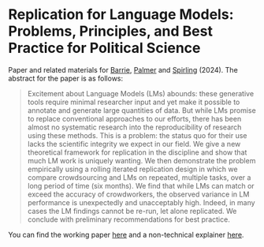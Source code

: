 # Replication for Language Models: Problems, Principles, and Best Practice for Political Science

Paper and related materials for [Barrie](https://www.cjbarrie.com/), [Palmer](https://lexipalmer13.github.io/) and [Spirling](https://arthurspirling.org/) (2024). The abstract for the paper is as follows:  

> Excitement about Language Models (LMs) abounds: these generative tools require minimal researcher input and yet make it possible to annotate and generate large quantities of data. But while LMs promise to replace conventional approaches to our efforts, there has been almost no systematic research into the reproducibility of research using these methods. This is a problem: the status quo for their use lacks the scientific integrity we expect in our field. We give a new theoretical framework for replication in the discipline and show that much LM work is uniquely wanting. We then demonstrate the problem empirically using a rolling iterated replication design in which we compare crowdsourcing and LMs on repeated, multiple tasks, over a long period of time (six months). We find that while LMs can match or exceed the accuracy of crowdworkers, the observed variance in LM performance is unexpectedly and unacceptably high. Indeed, in many cases the LM findings cannot be re-run, let alone replicated. We conclude with preliminary recommendations for best practice.

You can find the working paper [here](https://arthurspirling.org/documents/BarriePalmerSpirling_TrustMeBro.pdf) and a non-technical explainer [here](https://github.com/ArthurSpirling/LargeLanguageReplication/blob/main/explainer/explainer.md).
